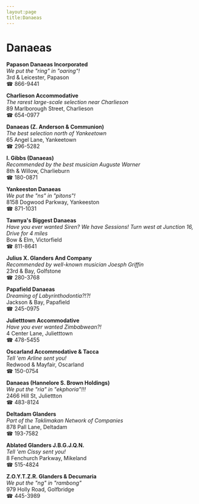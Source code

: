 ```yaml
---
layout:page
title:Danaeas
---
```

# Danaeas

**Papason Danaeas Incorporated**  
_We put the "ring" in "oaring"!_  
3rd & Leicester, Papason  
☎ 866-9441



**Charlieson Accommodative**  
_The rarest large-scale selection near Charlieson_  
89 Marlborough Street, Charlieson  
☎ 654-0977



**Danaeas (Z. Anderson & Communion)**  
_The best selection north of Yankeetown_  
65 Angel Lane, Yankeetown  
☎ 296-5282



**I. Gibbs (Danaeas)**  
_Recommended by the best musician Auguste Warner_  
8th & Willow, Charlieburn  
☎ 180-0871



**Yankeeston Danaeas**  
_We put the "ns" in "pitons"!_  
8158 Dogwood Parkway, Yankeeston  
☎ 871-1031



**Tawnya's Biggest Danaeas**  
_Have you ever wanted Siren? We have Sessions! 
Turn west at Junction 16, Drive for 4 miles_  
Bow & Elm, Victorfield  
☎ 811-8641



**Julius X. Glanders And Company**  
_Recommended by well-known musician Joesph Griffin_  
23rd & Bay, Golfstone  
☎ 280-3768



**Papafield Danaeas**  
_Dreaming of Labyrinthodontia?!?!_  
Jackson & Bay, Papafield  
☎ 245-0975



**Julietttown Accommodative**  
_Have you ever wanted Zimbabwean?!_  
4 Center Lane, Julietttown  
☎ 478-5455



**Oscarland Accommodative & Tacca**  
_Tell 'em Arline sent you!_  
Redwood & Mayfair, Oscarland  
☎ 150-0754



**Danaeas (Hannelore S. Brown Holdings)**  
_We put the "ria" in "ekphoria"!!!_  
2466 Hill St, Juliettton  
☎ 483-8124



**Deltadam Glanders**  
_Part of the Taklimakan Network of Companies_  
878 Pall Lane, Deltadam  
☎ 193-7582



**Ablated Glanders J.B.G.J.Q.N.**  
_Tell 'em Cissy sent you!_  
8 Fenchurch Parkway, Mikeland  
☎ 515-4824



**Z.O.Y.T.Z.R. Glanders & Decumaria**  
_We put the "ng" in "rambong"_  
979 Holly Road, Golfbridge  
☎ 445-3989



